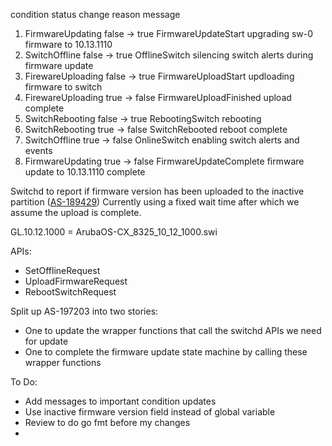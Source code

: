 condition status change reason message 
1. FirmwareUpdating false -> true FirmwareUpdateStart upgrading sw-0 firmware to 10.13.1110 
2. SwitchOffline false -> true OfflineSwitch silencing switch alerts during firmware update 
3. FirewareUploading false -> true FirmwareUploadStart updloading firmware to switch 
4. FirewareUploading true -> false FirmwareUploadFinished upload complete 
5. SwitchRebooting false -> true RebootingSwitch rebooting 
6. SwitchRebooting true -> false SwitchRebooted reboot complete 
7. SwitchOffline true -> false OnlineSwitch enabling switch alerts and events 
8. FirmwareUpdating true -> false FirmwareUpdateComplete firmware update to 10.13.1110 complete

Switchd to report if firmware version has been uploaded to the inactive partition ([AS-189429](https://jira.storage.hpecorp.net/browse/AS-189429 "Provide FW version for the secondary partition in ListSwitches/\"show switch\""))
Currently using a fixed wait time after which we assume the upload is complete.

GL.10.12.1000 = ArubaOS-CX_8325_10_12_1000.swi

APIs:
- SetOfflineRequest
- UploadFirmwareRequest
- RebootSwitchRequest

Split up AS-197203 into two stories:
- One to update the wrapper functions that call the switchd APIs we need for update
- One to complete the firmware update state machine by calling these wrapper functions

To Do:
- Add messages to important condition updates
- Use inactive firmware version field instead of global variable
- Review to do go fmt before my changes
- 